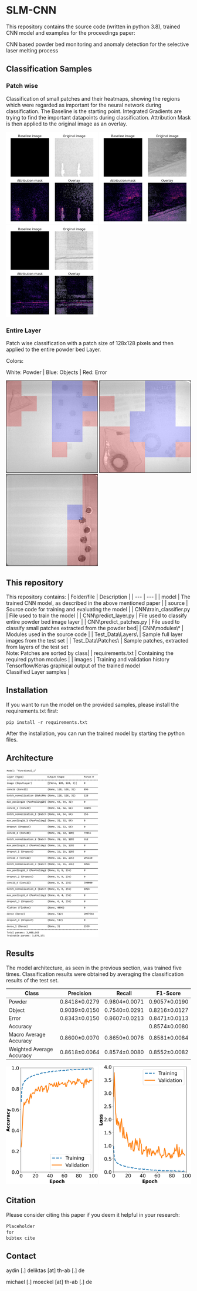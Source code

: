 # **SLM-CNN**

This repository contains the source code (written in python 3.8), trained CNN model and examples for the proceedings paper:

CNN based powder bed monitoring and anomaly detection for the selective laser melting process

## Classification Samples

### Patch wise
Classification of small patches and their heatmaps, showing the regions which were regarded as important for the neural network during classification.
The Baseline is the starting point. Integrated Gradients are trying to find the important datapoints during classification. Attribution Mask is then applied to the original image as an overlay.

<p float="left">
  <img src="/images/ClassifiedPatch1.png" width="250" />
  <img src="/images/ClassifiedPatch2.png" width="250" /> 
  <img src="/images/ClassifiedPatch3.png" width="250" /> 
</p>


### Entire Layer
Patch wise classification with a patch size of 128x128 pixels and then applied to the entire powder bed Layer.

Colors:

White: Powder | Blue: Objects | Red: Error

<p float="left">
  <img src="/images/ClassifiedLayer1.png" width="250" />
  <img src="/images/ClassifiedLayer2.png" width="250" /> 
  <img src="/images/ClassifiedLayer3.png" width="250" /> 
</p>

## This repository

This repository contains:
| Folder/file | Description |
| --- | --- |
| model | The trained CNN model, as described in the above mentioned paper |
| source | Source code for training and evaluating the model |
| CNN\train_classifier.py | File used to train the model |
| CNN\predict_layer.py | File used to classify entire powder bed image layer |
| CNN\predict_patches.py | File used to classify small patches extracted from the powder bed|
| CNN\modules\\* | Modules used in the source code |
| Test_Data\Layers\ | Sample full layer images from the test set |
| Test_Data\Patches\ | Sample patches, extracted from layers of the test set<br>Note: Patches are sorted by class|
| requirements.txt | Containing the required python modules |
| images | Training and validation history<br>Tensorflow/Keras graphical output of the trained model<br>Classified Layer samples |

## Installation

If you want to run the model on the provided samples, please install the requirements.txt first:
```
pip install -r requirements.txt
```
After the installation, you can run the trained model by starting the python files.

## Architecture
<img src="./images/model_summary.png" width=50% height=50%> 


## Results
The model architecture, as seen in the previous section, was trained five times. Classification results were obtained by averaging the classification results of the test set.

| Class | Precision | Recall | F1-Score |
| --- | --- | --- | --- |
| Powder | 0.8418±0.0279 | 0.9804±0.0071 | 0.9057±0.0190 |
| Object | 0.9039±0.0150 | 0.7540±0.0291 | 0.8216±0.0127 |
| Error | 0.8343±0.0150 | 0.8607±0.0213 | 0.8471±0.0113 |
| Accuracy | | | 0.8574±0.0080 |
| Macro Average Accuracy | 0.8600±0.0070 | 0.8650±0.0076 | 0.8581±0.0084 |
| Weighted Average Accuracy | 0.8618±0.0064 | 0.8574±0.0080 | 0.8552±0.0082 |


<p float="left">
  <img src="/images/model_accuracy.png" width="250" />
  <img src="/images/model_loss.png" width="250" /> 
</p>

## **Citation**

Please consider citing this paper if you deem it helpful in your research:

```
Placeholder
for
bibtex cite
```

## **Contact**

aydin [.] deliktas [at] th-ab [.] de

michael [.] moeckel [at] th-ab [.] de
